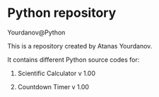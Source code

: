 # Python repository

Yourdanov@Python

This is a repository created by Atanas Yourdanov.

It contains different Python source codes for:

1. Scientific Calculator v 1.00

2. Countdown Timer v 1.00